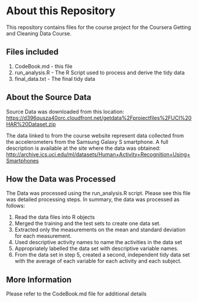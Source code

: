 # About this Repository
This repository contains files for the course project for the Coursera Getting and Cleaning Data Course.  

## Files included
1. CodeBook.md    - this file
2. run_analysis.R - The R Script used to process and derive the tidy data
3. final_data.txt - The final tidy data

## About the Source Data

Source Data was downloaded from this location:
https://d396qusza40orc.cloudfront.net/getdata%2Fprojectfiles%2FUCI%20HAR%20Dataset.zip  

The data linked to from the course website represent data collected from the accelerometers from the Samsung Galaxy S smartphone. A full description is available at the site where the data was obtained: 
http://archive.ics.uci.edu/ml/datasets/Human+Activity+Recognition+Using+Smartphones  


## How the Data was Processed
The Data was processed using the run_analysis.R script.  Please see this file was detailed processing steps.  In summary, the data was processed as follows:

1. Read the data files into R objects
2. Merged the training and the test sets to create one data set.
3. Extracted only the measurements on the mean and standard deviation for each measurement. 
4. Used descriptive activity names to name the activities in the data set
5. Appropriately labelled the data set with descriptive variable names. 
6. From the data set in step 5, created a second, independent tidy data set with the average of each variable for each activity and each subject.

## More Information
Please refer to the CodeBook.md file for additional details
